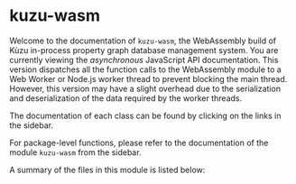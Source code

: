# kuzu-wasm
Welcome to the documentation of `kuzu-wasm`, the WebAssembly build of Kùzu in-process property graph database management system. 
You are currently viewing the *asynchronous* JavaScript API documentation. 
This version dispatches all the function calls to the WebAssembly module to a Web Worker or Node.js worker thread to prevent blocking the main thread. However, this version may have a slight overhead due to the serialization and deserialization of the data required by the worker threads. 

The documentation of each class can be found by clicking on the links in the sidebar.

For package-level functions, please refer to the documentation of the module `kuzu-wasm` from the sidebar.

A summary of the files in this module is listed below:
